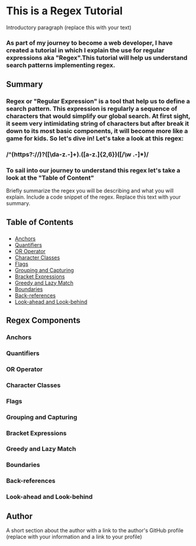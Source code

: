 # This is a Regex Tutorial
Introductory paragraph (replace this with your text)

### As part of my journey to become a web developer, I have created a tutorial in which I explain the use for regular expressions aka "Regex".This tutorial will help us understand search patterns implementing regex. 


## Summary
### Regex or "Regular Expression" is a tool  that help  us to define a search pattern. This expression is regularly a sequence of characters that would simplify our global search. At first sight, it seem very intimidating string of characters but after break it down to its most basic components, it will become more like a game for kids. So let's dive in! Let's take a look at this regex:
### /^(https?:\/\/)?([\da-z\.-]+)\.([a-z\.]{2,6})([\/\w \.-]*)/
### To sail into our journey to understand this regex let's take a look at the "Table of Content"

Briefly summarize the regex you will be describing and what you will explain. Include a code snippet of the regex. Replace this text with your summary.

## Table of Contents
### 
- [Anchors](#anchors)
- [Quantifiers](#quantifiers)
- [OR Operator](#or-operator)
- [Character Classes](#character-classes)
- [Flags](#flags)
- [Grouping and Capturing](#grouping-and-capturing)
- [Bracket Expressions](#bracket-expressions)
- [Greedy and Lazy Match](#greedy-and-lazy-match)
- [Boundaries](#boundaries)
- [Back-references](#back-references)
- [Look-ahead and Look-behind](#look-ahead-and-look-behind)

## Regex Components

### Anchors

### Quantifiers

### OR Operator

### Character Classes

### Flags

### Grouping and Capturing

### Bracket Expressions

### Greedy and Lazy Match

### Boundaries

### Back-references

### Look-ahead and Look-behind

## Author

A short section about the author with a link to the author's GitHub profile (replace with your information and a link to your profile)

